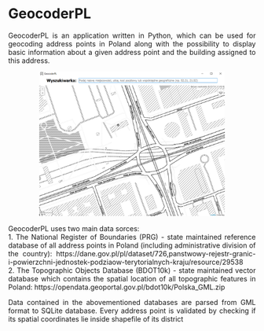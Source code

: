 # GeocoderPL
<p align="justify">
GeocoderPL is an application written in Python, which can be used for geocoding address points in Poland along with the possibility to display basic information about a given address point and the building assigned to this address. </p>

<p align="center">
  <img width=75% height=75% src="/imgs/GeocoderPL.png"/>
</p>

<p align="justify">
GeocoderPL uses two main data sorces: <br>
  1. The National Register of Boundaries (PRG) - state maintained reference database of all address points in Poland (including administrative division of the country): https://dane.gov.pl/pl/dataset/726,panstwowy-rejestr-granic-i-powierzchni-jednostek-podziaow-terytorialnych-kraju/resource/29538 <br>
  2. The Topographic Objects Database (BDOT10k) -  state maintained vector database which contains the spatial location of all topographic features in Poland: https://opendata.geoportal.gov.pl/bdot10k/Polska_GML.zip </p>
  
<p align="justify">
Data contained in the abovementioned databases are parsed from GML format to SQLite database. Every address point is validated by checking if its spatial coordinates lie inside shapefile of its district
</p>
